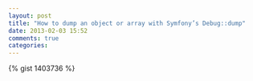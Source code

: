 ```yaml
---
layout: post
title: "How to dump an object or array with Symfony’s Debug::dump"
date: 2013-02-03 15:52
comments: true
categories:
---
```

{% gist 1403736 %}
